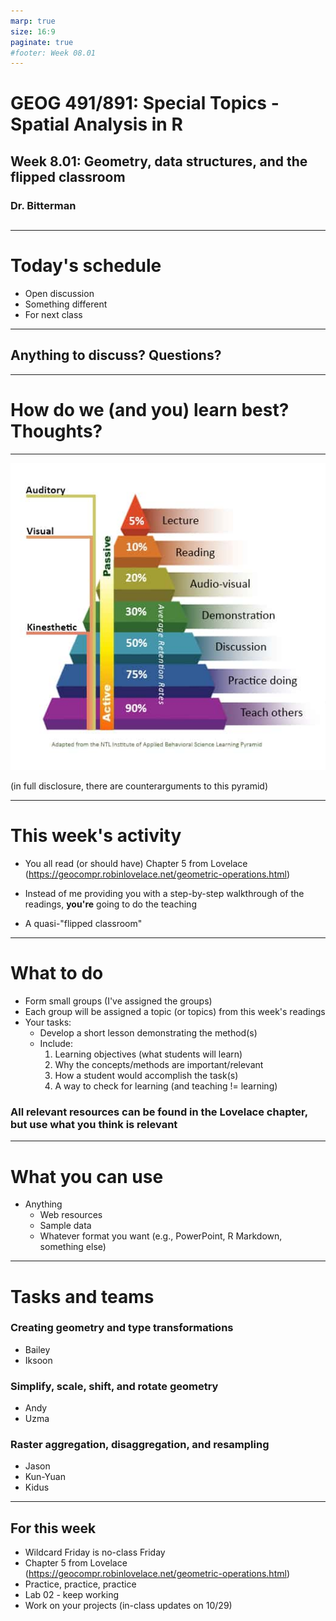 ```yaml
---
marp: true
size: 16:9 
paginate: true
#footer: Week 08.01
---
```


# GEOG 491/891: Special Topics - Spatial Analysis in R

## 

## Week 8.01: Geometry, data structures, and the flipped classroom

### Dr. Bitterman

## 

---

# Today's schedule

- Open discussion
- Something different
- For next class

---

## Anything to discuss? Questions?


---

# How do we (and you) learn best? Thoughts?

---

![width:600px](./images/learning-pyramid2.jpg)

(in full disclosure, there are counterarguments to this pyramid)

---

# This week's activity

- You all read (or should have) Chapter 5 from Lovelace (https://geocompr.robinlovelace.net/geometric-operations.html)

- Instead of me providing you with a step-by-step walkthrough of the readings, **you're** going to do the teaching

- A quasi-"flipped classroom"


---

# What to do

- Form small groups (I've assigned the groups)
- Each group will be assigned a topic (or topics) from this week's readings
- Your tasks:
  - Develop a short lesson demonstrating the method(s)
  - Include:
    1. Learning objectives (what students will learn)
    2. Why the concepts/methods are important/relevant
    3. How a student would accomplish the task(s)
    4. A way to check for learning (and teaching != learning)

### All relevant resources can be found in the Lovelace chapter, but use what you think is relevant


---

# What you can use

- Anything
  - Web resources
  - Sample data
  - Whatever format you want (e.g., PowerPoint, R Markdown, something else)

---

# Tasks and teams

### Creating geometry and type transformations
- Bailey
- Iksoon

### Simplify, scale, shift, and rotate geometry
- Andy
- Uzma

### Raster aggregation, disaggregation, and resampling
- Jason
- Kun-Yuan
- Kidus

---

## For this week

- Wildcard Friday is no-class Friday
- Chapter 5 from Lovelace (https://geocompr.robinlovelace.net/geometric-operations.html)
- Practice, practice, practice
- Lab 02 - keep working
- Work on your projects (in-class updates on 10/29)

